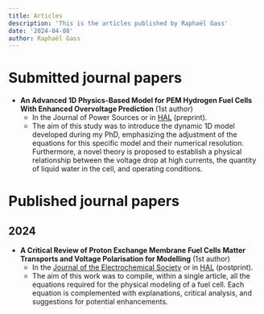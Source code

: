 ```yaml
---
title: Articles
description: 'This is the articles published by Raphaël Gass'
date: '2024-04-08'
author: Raphaël Gass
---
```

	
# Submitted journal papers
- **An Advanced 1D Physics-Based Model for PEM Hydrogen Fuel Cells With Enhanced Overvoltage Prediction** (1st author)
	- In the Journal of Power Sources or in [HAL](https://hal.science/hal-04530852) (preprint).
	- The aim of this study was to introduce the dynamic 1D model developed during my PhD, emphasizing the adjustment of the equations for this specific model and their numerical resolution. Furthermore, a novel theory is proposed to establish a physical relationship between the voltage drop at high currents, the quantity of liquid water in the cell, and operating conditions.
	
# Published journal papers
## 2024
- **A Critical Review of Proton Exchange Membrane Fuel Cells Matter Transports and Voltage Polarisation for Modelling** (1st author)
	- In the [Journal of the Electrochemical Society](https://doi.org/10.1149/1945-7111/ad305a) or in [HAL](https://hal.science/hal-04493419) (postprint).
	- The aim of this work was to compile, within a single article, all the equations required for the physical modeling of a fuel cell. Each equation is complemented with explanations, critical analysis, and suggestions for potential enhancements.

